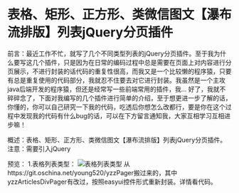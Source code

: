 # 表格、矩形、正方形、类微信图文【瀑布流排版】列表jQuery分页插件

前言：最近工作不忙，就写了几个不同类型列表的jQuery分页插件。至于我为什么要写这几个插件，只是因为在日常的编码过程中总是需要在页面上对内容进行分页展示，不进行封装的话代码的重复性很高，而我又是一个比较懒的程序猿，只要有总是重复使用的代码部分，我就忍不住要去对它进行封装。我虽然是一个主攻java后端开发的程序猿，但还是经常写一些前端常用的插件，我...
好了，我就不碎碎念了，下面对我编写的几个插件进行简单的介绍，至于想更进一步了解的话，你懂的，你可以自己研究一下我的代码，吃透后你想怎么改都行，要是你在这个过程中发现我的代码有什么bug的话，可以在下方留言通知我，大家互相学习互相进步嘛！

概述：表格、矩形、正方形、类微信图文【瀑布流排版】列表jQuery分页插件。
注意：需要引入jQuery

预览：
1.表格列表类型：
![表格列表类型](http://img.blog.csdn.net/20170421161837331?watermark/2/text/aHR0cDovL2Jsb2cuY3Nkbi5uZXQvYmFpZHVfMzMzMjAzNTI=/font/5a6L5L2T/fontsize/400/fill/I0JBQkFCMA==/dissolve/70/gravity/Center "表格列表类型")
从https://git.oschina.net/young520/yzzPager搬过来的，其中yzzArticlesDivPager有改过，按照easyui控件形式重新封装。详情看代码。
